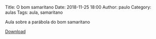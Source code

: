 Title: O bom samaritano
Date: 2018-11-25 18:00
Author: paulo
Category: aulas
Tags: aula, samaritano

Aula sobre a parábola do bom samaritano

[Download](https://www.dropbox.com/s/q93u2mx5xb9uacx/AULA%20-%20EBD%20-%2025%3A11%3A2018.pdf?dl=1)
